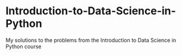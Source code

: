 # Introduction-to-Data-Science-in-Python
My solutions to the problems from the Introduction to Data Science in Python course
